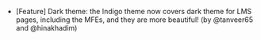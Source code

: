 - [Feature] Dark theme: the Indigo theme now covers dark theme for LMS pages, including the MFEs, and they are more beautiful!  (by @tanveer65 and @hinakhadim)
